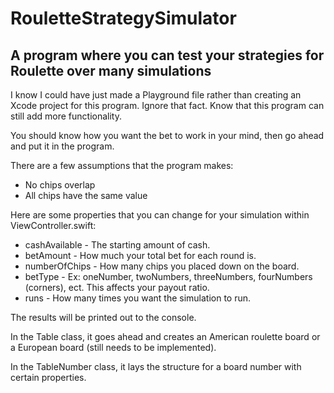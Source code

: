 # RouletteStrategySimulator
A program where you can test your strategies for Roulette over many simulations
---------------------------------------------------------------------------------

I know I could have just made a Playground file rather than creating an Xcode project for this program. Ignore that fact.
Know that this program can still add more functionality.

You should know how you want the bet to work in your mind, then go ahead and put it in the program.

There are a few assumptions that the program makes:
* No chips overlap
* All chips have the same value

Here are some properties that you can change for your simulation within ViewController.swift:
* cashAvailable - The starting amount of cash.
* betAmount - How much your total bet for each round is.
* numberOfChips - How many chips you placed down on the board.
* betType - Ex: oneNumber, twoNumbers, threeNumbers, fourNumbers (corners), ect. This affects your payout ratio.
* runs - How many times you want the simulation to run.

The results will be printed out to the console.

In the Table class, it goes ahead and creates an American roulette board or a European board (still needs to be implemented).

In the TableNumber class, it lays the structure for a board number with certain properties.
